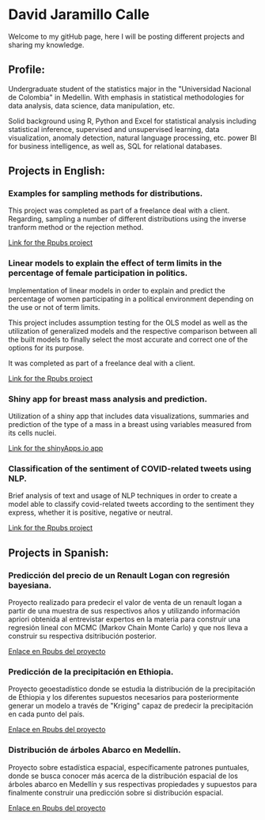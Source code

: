 # David Jaramillo Calle

Welcome to my gitHub page, here I will be posting different projects and sharing my knowledge.

## Profile: 

Undergraduate student of the statistics major in the "Universidad Nacional de Colombia" in Medellin. With emphasis in statistical methodologies for data analysis, data science, data manipulation, etc.

Solid background using R, Python and Excel for statistical analysis including statistical inference, supervised and unsupervised learning, data visualization, anomaly detection, natural language processing, etc. power BI for business intelligence, as well as, SQL for relational databases.

## Projects in English:

### Examples for sampling methods for distributions.
This project was completed as part of a freelance deal with a client. Regarding, sampling a number of different distributions using the inverse tranform method or the rejection method.

[Link for the Rpubs project](https://rpubs.com/DavidJara2201/806098)

### Linear models to explain the effect of term limits in the percentage of female participation in politics.
Implementation of linear models in order to explain and predict the percentage of women participating in a political environment depending on the use or not of term limits.

This project includes assumption testing for the OLS model as well as the utilization of generalized models and the respective comparison between all the built models to finally select the most accurate and correct one of the options for its purpose.

It was completed as part of a freelance deal with a client.

[Link for the Rpubs project](https://rpubs.com/DavidJara2201/807861)

### Shiny app for breast mass analysis and prediction.
Utilization of a shiny app that includes data visualizations, summaries and prediction of the type of a mass in a breast using variables measured from its cells nuclei.

[Link for the shinyApps.io app](https://davidjara2201.shinyapps.io/BreastMassApp/)

### Classification of the sentiment of COVID-related tweets using NLP.
Brief analysis of text and usage of NLP techniques in order to create a model able to classify covid-related tweets according to the sentiment they express, whether it is positive, negative or neutral.

[Link for the Rpubs project](https://rpubs.com/DavidJara2201/820137)

## Projects in Spanish:

### Predicción del precio de un Renault Logan con regresión bayesiana. 
Proyecto realizado para predecir el valor de venta de un renault logan a partir de una muestra de sus respectivos años y utilizando información apriori obtenida al entrevistar expertos en la materia para construir una regresión lineal con MCMC (Markov Chain Monte Carlo) y que nos lleva a construir su respectiva dsitribución posterior.

[Enlace en Rpubs del proyecto](https://rpubs.com/DavidJara2201/805412)

### Predicción de la precipitación en Ethiopia.
Proyecto geoestadístico donde se estudia la distribución de la precipitación de Ethiopia y los diferentes supuestos necesarios para posteriormente generar un modelo a través de "Kriging" capaz de predecir la precipitación en cada punto del país.

[Enlace en Rpubs del proyecto](https://rpubs.com/DavidJara2201/805583)

### Distribución de árboles Abarco en Medellín.
Proyecto sobre estadística espacial, específicamente patrones puntuales, donde se busca conocer más acerca de la distribución espacial de los árboles abarco en Medellín y sus respectivas propiedades y supuestos para finalmente construir una predicción sobre si distribución espacial.

[Enlace en Rpubs del proyecto](https://rpubs.com/DavidJara2201/805946)


